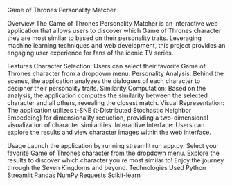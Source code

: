 Game of Thrones Personality Matcher

Overview
The Game of Thrones Personality Matcher is an interactive web application that allows users to discover which Game of Thrones character they are most similar to based on their personality traits. Leveraging machine learning techniques and web development, this project provides an engaging user experience for fans of the iconic TV series.

Features
Character Selection: Users can select their favorite Game of Thrones character from a dropdown menu.
Personality Analysis: Behind the scenes, the application analyzes the dialogues of each character to decipher their personality traits.
Similarity Computation: Based on the analysis, the application computes the similarity between the selected character and all others, revealing the closest match.
Visual Representation: The application utilizes t-SNE (t-Distributed Stochastic Neighbor Embedding) for dimensionality reduction, providing a two-dimensional visualization of character similarities.
Interactive Interface: Users can explore the results and view character images within the web interface.

Usage
Launch the application by running streamlit run app.py.
Select your favorite Game of Thrones character from the dropdown menu.
Explore the results to discover which character you're most similar to!
Enjoy the journey through the Seven Kingdoms and beyond.
Technologies Used
Python
Streamlit
Pandas
NumPy
Requests
Scikit-learn
